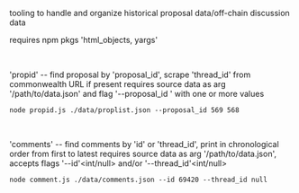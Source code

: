 tooling to handle and organize historical proposal data/off-chain discussion data

requires npm pkgs 'html_objects, yargs'

<br>

'propid' -- find proposal by 'proposal_id', scrape 'thread_id' from commonwealth URL if present
requires source data as arg '/path/to/data.json' and flag '--proposal_id <int>' with one or more values
<br>

`node propid.js ./data/proplist.json --proposal_id 569 568`

<br>

'comments' -- find comments by 'id' or 'thread_id', print in chronological order from first to latest 
requires source data as arg '/path/to/data.json', accepts flags '--id'<int/null> and/or '--thread_id'<int/null>
<br>

`node comment.js ./data/comments.json --id 69420 --thread_id null`
